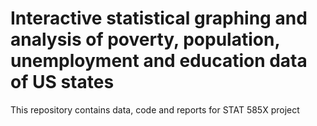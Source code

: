 # Interactive statistical graphing and analysis of poverty, population, unemployment and education data of US states

This repository contains data, code and reports for STAT 585X project
